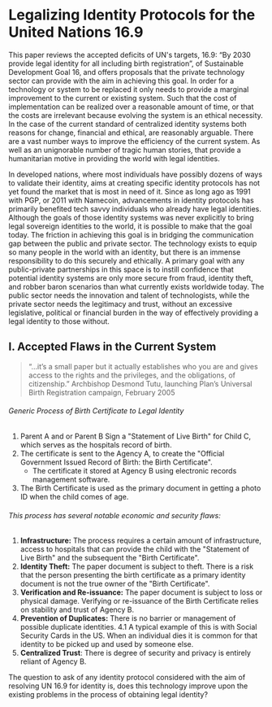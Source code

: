 # Legalizing Identity Protocols for the United Nations 16.9

This paper reviews the accepted deficits of UN's targets, 16.9: “By 2030 provide legal identity for all including birth registration”, of Sustainable Development Goal 16, and offers proposals that the private technology sector can provide with the aim in achieving this goal. In order for a technology or system to be replaced it only needs to provide a marginal improvement to the current or existing system. Such that the cost of implementation can be realized over a reasonable amount of time, or that the costs are irrelevant because evolving the system is an ethical necessity. In the case of the current standard of centralized identity systems both reasons for change, financial and ethical, are reasonably arguable. There are a vast number ways to improve the efficiency of the current system. As well as an unignorable number of tragic human stories, that provide a humanitarian motive in providing the world with legal identities.

In developed nations, where most individuals have possibly dozens of ways to validate their identity, aims at creating specific identity protocols has not yet found the market that is most in need of it. Since as long ago as 1991 with PGP, or 2011 with Namecoin, advancements in identity protocols has primarily benefited tech savvy individuals who already have legal identities. Although the goals of those identity systems was never explicitly to bring legal sovereign identities to the world, it is possible to make that the goal today. The friction in achieving this goal is in bridging the communication gap between the public and private sector. The technology exists to equip so many people in the world with an identity, but there is an immense responsibility to do this securely and ethically. A primary goal with any public-private partnerships in this space is to instill confidence that potential identity systems are only more secure from fraud, identity theft, and robber baron scenarios than what currently exists worldwide today. The public sector needs the innovation and talent of technologists, while the private sector needs the legitimacy and trust, without an excessive legislative, political or financial burden in the way of effectively providing a legal identity to those without. 

## I. Accepted Flaws in the Current System

> “…it’s a small paper but it actually establishes who you are and gives access to the rights and the privileges, and the obligations, of citizenship.” Archbishop Desmond Tutu, launching Plan’s Universal Birth Registration campaign, February 2005

###### Generic Process of Birth Certificate to Legal Identity 

1. Parent A and or Parent B Sign a "Statement of Live Birth" for Child C, which serves as the hospitals record of birth.
2. The certificate is sent to the Agency A, to create the "Official Government Issued Record of Birth: the Birth Certificate".
     - The certificate it stored at Agency B using electronic records management software.
3. The Birth Certificate is used as the primary document in getting a photo ID when the child comes of age.

###### This process has several notable economic and security flaws:

1. **Infrastructure:** The process requires a certain amount of infrastructure, access to hospitals that can provide the child with the "Statement of Live Birth" and the subsequent the "Birth Certificate".
2. **Identity Theft:** The paper document is subject to theft. There is a risk that the person presenting the birth certificate as a primary identity document is not the true owner of the "Birth Certificate".
3. **Verification and Re-issuance:** The paper document is subject to loss or physical damage. Verifying or re-issuance of the Birth Certificate relies on stability and trust of Agency B.
4. **Prevention of Duplicates:** There is no barrier or management of possible duplicate identities.
     4.1 A typical example of this is with Social Security Cards in the US. When an individual dies it is common for that identity to be picked up and used by someone else.
5. **Centralized Trust**: There is degree of security and privacy is entirely reliant of Agency B.

The question to ask of any identity protocol considered with the aim of resolving UN 16.9 for identity is, does this technology improve upon the existing problems in the process of obtaining legal identity? 
